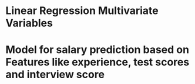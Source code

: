 # **Linear Regression Multivariate Variables**

# Model for salary prediction based on Features like experience, test scores and interview score



